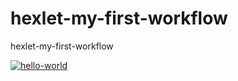 # hexlet-my-first-workflow
hexlet-my-first-workflow

[![hello-world](https://github.com/TamaDa212/hexlet-my-first-workflow/actions/workflows/hello-world.yml/badge.svg)](https://github.com/TamaDa212/hexlet-my-first-workflow/actions/workflows/hello-world.yml)